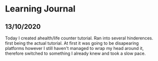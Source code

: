 # Learning Journal

## 13/10/2020

Today I created ahealth/life counter tutorial. Ran into several hinderences. first being the actual tutorial. At first it was going to be disapearing platforms however I still haven't managed to wrap my head around it, therefore switched to something I already knew and took a slow pace.
